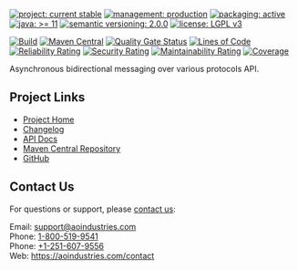 
[![project: current stable](https://oss.aoapps.com/ao-badges/project-current-stable.svg)](https://aoindustries.com/life-cycle#project-current-stable)
[![management: production](https://oss.aoapps.com/ao-badges/management-production.svg)](https://aoindustries.com/life-cycle#management-production)
[![packaging: active](https://oss.aoapps.com/ao-badges/packaging-active.svg)](https://aoindustries.com/life-cycle#packaging-active)  
[![java: &gt;= 11](https://oss.aoapps.com/ao-badges/java-11.svg)](https://docs.oracle.com/en/java/javase/11/docs/api/)
[![semantic versioning: 2.0.0](https://oss.aoapps.com/ao-badges/semver-2.0.0.svg)](https://semver.org/spec/v2.0.0.html)
[![license: LGPL v3](https://oss.aoapps.com/ao-badges/license-lgpl-3.0.svg)](https://www.gnu.org/licenses/lgpl-3.0)

[![Build](https://github.com/ao-apps/ao-messaging-api/workflows/Build/badge.svg?branch=master)](https://github.com/ao-apps/ao-messaging-api/actions?query=workflow%3ABuild)
[![Maven Central](https://maven-badges.herokuapp.com/maven-central/com.aoapps/ao-messaging-api/badge.svg)](https://maven-badges.herokuapp.com/maven-central/com.aoapps/ao-messaging-api)
[![Quality Gate Status](https://sonarcloud.io/api/project_badges/measure?branch=master&project=com.aoapps%3Aao-messaging-api&metric=alert_status)](https://sonarcloud.io/dashboard?branch=master&id=com.aoapps%3Aao-messaging-api)
[![Lines of Code](https://sonarcloud.io/api/project_badges/measure?branch=master&project=com.aoapps%3Aao-messaging-api&metric=ncloc)](https://sonarcloud.io/component_measures?branch=master&id=com.aoapps%3Aao-messaging-api&metric=ncloc)  
[![Reliability Rating](https://sonarcloud.io/api/project_badges/measure?branch=master&project=com.aoapps%3Aao-messaging-api&metric=reliability_rating)](https://sonarcloud.io/component_measures?branch=master&id=com.aoapps%3Aao-messaging-api&metric=Reliability)
[![Security Rating](https://sonarcloud.io/api/project_badges/measure?branch=master&project=com.aoapps%3Aao-messaging-api&metric=security_rating)](https://sonarcloud.io/component_measures?branch=master&id=com.aoapps%3Aao-messaging-api&metric=Security)
[![Maintainability Rating](https://sonarcloud.io/api/project_badges/measure?branch=master&project=com.aoapps%3Aao-messaging-api&metric=sqale_rating)](https://sonarcloud.io/component_measures?branch=master&id=com.aoapps%3Aao-messaging-api&metric=Maintainability)
[![Coverage](https://sonarcloud.io/api/project_badges/measure?branch=master&project=com.aoapps%3Aao-messaging-api&metric=coverage)](https://sonarcloud.io/component_measures?branch=master&id=com.aoapps%3Aao-messaging-api&metric=Coverage)

Asynchronous bidirectional messaging over various protocols API.

## Project Links
* [Project Home](https://oss.aoapps.com/messaging/api/)
* [Changelog](https://oss.aoapps.com/messaging/api/changelog)
* [API Docs](https://oss.aoapps.com/messaging/api/apidocs/)
* [Maven Central Repository](https://central.sonatype.com/artifact/com.aoapps/ao-messaging-api)
* [GitHub](https://github.com/ao-apps/ao-messaging-api)

## Contact Us
For questions or support, please [contact us](https://aoindustries.com/contact):

Email: [support@aoindustries.com](mailto:support@aoindustries.com)  
Phone: [1-800-519-9541](tel:1-800-519-9541)  
Phone: [+1-251-607-9556](tel:+1-251-607-9556)  
Web: https://aoindustries.com/contact
